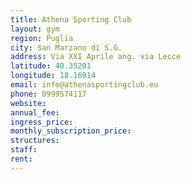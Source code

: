 ```yaml
---
title: Athena Sporting Club
layout: gym
region: Puglia
city: San Marzano di S.G.
address: Via XXI Aprile ang. via Lecce
latitude: 40.35201
longitude: 18.16914
email: info@athenasportingclub.eu
phone: 0999574117
website: 
annual_fee: 
ingress_price: 
monthly_subscription_price: 
structures: 
staff: 
rent: 
---
```


